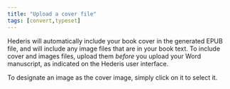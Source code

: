 ```yaml
---
title: "Upload a cover file"
tags: [convert,typeset]
---
```

 
<html><body><section data-type="chapter" class="hsecchapter" data-hederis-type="hsecchapter" id="upload-a-cover" data-pi-attrs="id: upload-a-cover; data-tags: convert,typeset;" role="doc-chapter" data-tags="convert,typeset" data-author-name=" " data-book-title=" " title="Upload a cover file"><p class="hblkp" data-hederis-type="hblkp" id="pFETcZOWJ">Hederis will automatically include your book cover in the generated EPUB file, and will include any image files that are in your book text. To include cover and images files, upload them <em data-hederis-type="hspanem" id="pGam6Kh82">before </em>you upload your Word manuscript, as indicated on the Hederis user interface.</p><p class="hblkp" data-hederis-type="hblkp" id="pPXbr47ZL">To designate an image as the cover image, simply click on it to select it.</p></section></body></html>
